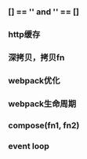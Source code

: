### [] == '' and '' == []
### http缓存
### 深拷贝，拷贝fn
### webpack优化
### webpack生命周期
### compose(fn1, fn2)
### event loop
